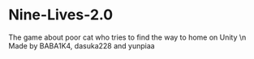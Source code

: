 # Nine-Lives-2.0
The game about poor cat who tries to find the way to home on Unity \n
Made by BABA1K4, dasuka228 and yunpiaa
